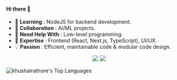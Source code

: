 #### Hi there 👋

- 🌱 **Learning** : NodeJS for backend development.
- 👯 **Collaboration** : AI/ML projects.
- 🤔 **Need Help With** : Low-level programming.
- 💬 **Expertise** : Frontend (React, Next.js, TypeScript), UI/UX.
- 💡 **Passion** : Efficient, maintainable code & modular code design.



<p align="center">
  <a>
    <img style="pointer-events: none;" src="https://skillicons.dev/icons?i=bash,git,github,neovim,cpp,py,opencv,flask,gcp" />
    <img style="pointer-events: none;" src="https://skillicons.dev/icons?i=html,md,css,sass,tailwind,js,ts,webpack,npm,react,nextjs,vercel,vite" />
  </a>
</p>


![khushalrathore's Top Languages](https://github-readme-stats.vercel.app/api/top-langs/?username=khushalrathore&theme=graywhite&show_icons=true&hide_border=true&layout=compact)

